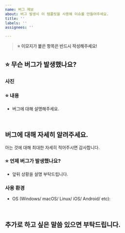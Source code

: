 ```yaml
---
name: 버그 제보
about: 버그 발생시 이 템플릿을 사용해 이슈를 만들어주세요.
title: ''
labels: ''
assignees: ''

---
```


> **⭐️ 이모지가 붙은 항목은 반드시 작성해주세요!**

## ⭐️ 무슨 버그가 발생했나요?

### 사진

### ⭐️ 내용

- 버그에 대해 설명해주세요.

<br>

## 버그에 대해 자세히 알려주세요.

아는 것에 대해 최대한 자세히 적어주시면 감사합니다.

### ⭐️ 언제 버그가 발생했나요?

- 앞뒤 상황을 설명 부탁드립니다.

### 사용 환경

- OS (Windows/ macOS/ Linux/ iOS/ Android/ etc): 

<br>

## 추가로 하고 싶은 말씀 있으면 부탁드립니다.
